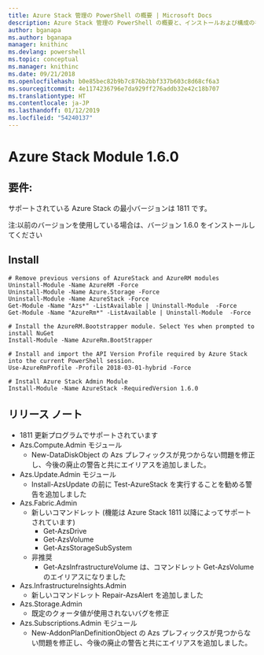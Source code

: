 ```yaml
---
title: Azure Stack 管理の PowerShell の概要 | Microsoft Docs
description: Azure Stack 管理の PowerShell の概要と、インストールおよび構成の手順。
author: bganapa
ms.author: bganapa
manager: knithinc
ms.devlang: powershell
ms.topic: conceptual
ms.manager: knithinc
ms.date: 09/21/2018
ms.openlocfilehash: b0e85bec82b9b7c876b2bbf337b603c8d68cf6a3
ms.sourcegitcommit: 4e1174236796e7da929ff276addb32e42c18b707
ms.translationtype: HT
ms.contentlocale: ja-JP
ms.lasthandoff: 01/12/2019
ms.locfileid: "54240137"
---
```

# <a name="azure-stack-module-160"></a>Azure Stack Module 1.6.0

## <a name="requirements"></a>要件:
サポートされている Azure Stack の最小バージョンは 1811 です。

注:以前のバージョンを使用している場合は、バージョン 1.6.0 をインストールしてください

## <a name="install"></a>Install
```
# Remove previous versions of AzureStack and AzureRM modules
Uninstall-Module -Name AzureRM -Force
Uninstall-Module -Name Azure.Storage -Force
Uninstall-Module -Name AzureStack -Force
Get-Module -Name "Azs*" -ListAvailable | Uninstall-Module  -Force 
Get-Module -Name "AzureRm*" -ListAvailable | Uninstall-Module  -Force

# Install the AzureRM.Bootstrapper module. Select Yes when prompted to install NuGet
Install-Module -Name AzureRm.BootStrapper

# Install and import the API Version Profile required by Azure Stack into the current PowerShell session.
Use-AzureRmProfile -Profile 2018-03-01-hybrid -Force

# Install Azure Stack Admin Module
Install-Module -Name AzureStack -RequiredVersion 1.6.0
```

## <a name="release-notes"></a>リリース ノート
* 1811 更新プログラムでサポートされています
* Azs.Compute.Admin モジュール
    * New-DataDiskObject の Azs プレフィックスが見つからない問題を修正し、今後の廃止の警告と共にエイリアスを追加しました。
* Azs.Update.Admin モジュール
    * Install-AzsUpdate の前に Test-AzureStack を実行することを勧める警告を追加しました
* Azs.Fabric.Admin
    * 新しいコマンドレット (機能は Azure Stack 1811 以降によってサポートされています)
        * Get-AzsDrive
        * Get-AzsVolume
        * Get-AzsStorageSubSystem
    * 非推奨
        * Get-AzsInfrastructureVolume は、コマンドレット Get-AzsVolume のエイリアスになりました
* Azs.InfrastructureInsights.Admin
    *  新しいコマンドレット Repair-AzsAlert を追加しました
* Azs.Storage.Admin
    * 既定のクォータ値が使用されないバグを修正
* Azs.Subscriptions.Admin モジュール
    * New-AddonPlanDefinitionObject の Azs プレフィックスが見つからない問題を修正し、今後の廃止の警告と共にエイリアスを追加しました。
